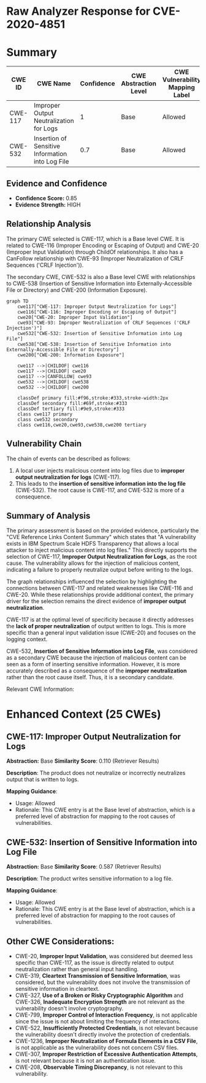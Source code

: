 # Raw Analyzer Response for CVE-2020-4851

# Summary
| CWE ID | CWE Name | Confidence | CWE Abstraction Level | CWE Vulnerability Mapping Label | CWE-Vulnerability Mapping Notes |
|---|---|---|---|---|---|
| CWE-117 | Improper Output Neutralization for Logs | 1 | Base | Allowed | Primary CWE |
| CWE-532 | Insertion of Sensitive Information into Log File | 0.7 | Base | Allowed | Secondary Candidate |

## Evidence and Confidence

*   **Confidence Score:** 0.85
*   **Evidence Strength:** HIGH

## Relationship Analysis
The primary CWE selected is CWE-117, which is a Base level CWE. It is related to CWE-116 (Improper Encoding or Escaping of Output) and CWE-20 (Improper Input Validation) through ChildOf relationships. It also has a CanFollow relationship with CWE-93 (Improper Neutralization of CRLF Sequences ('CRLF Injection')).

The secondary CWE, CWE-532 is also a Base level CWE with relationships to CWE-538 (Insertion of Sensitive Information into Externally-Accessible File or Directory) and CWE-200 (Information Exposure).

```mermaid
graph TD
    cwe117["CWE-117: Improper Output Neutralization for Logs"]
    cwe116["CWE-116: Improper Encoding or Escaping of Output"]
    cwe20["CWE-20: Improper Input Validation"]
    cwe93["CWE-93: Improper Neutralization of CRLF Sequences ('CRLF Injection')"]
    cwe532["CWE-532: Insertion of Sensitive Information into Log File"]
    cwe538["CWE-538: Insertion of Sensitive Information into Externally-Accessible File or Directory"]
    cwe200["CWE-200: Information Exposure"]

    cwe117 -->|CHILDOF| cwe116
    cwe117 -->|CHILDOF| cwe20
    cwe117 -->|CANFOLLOW| cwe93
    cwe532 -->|CHILDOF| cwe538
    cwe532 -->|CHILDOF| cwe200

    classDef primary fill:#f96,stroke:#333,stroke-width:2px
    classDef secondary fill:#69f,stroke:#333
    classDef tertiary fill:#9e9,stroke:#333
    class cwe117 primary
    class cwe532 secondary
    class cwe116,cwe20,cwe93,cwe538,cwe200 tertiary
```

## Vulnerability Chain
The chain of events can be described as follows:
1.  A local user injects malicious content into log files due to **improper output neutralization for logs** (CWE-117).
2.  This leads to the **insertion of sensitive information into the log file** (CWE-532).
The root cause is CWE-117, and CWE-532 is more of a consequence.

## Summary of Analysis
The primary assessment is based on the provided evidence, particularly the "CVE Reference Links Content Summary" which states that "A vulnerability exists in IBM Spectrum Scale HDFS Transparency that allows a local attacker to inject malicious content into log files." This directly supports the selection of CWE-117, **Improper Output Neutralization for Logs**, as the root cause. The vulnerability allows for the injection of malicious content, indicating a failure to properly neutralize output before writing to the logs.

The graph relationships influenced the selection by highlighting the connections between CWE-117 and related weaknesses like CWE-116 and CWE-20. While these relationships provide additional context, the primary driver for the selection remains the direct evidence of **improper output neutralization**.

CWE-117 is at the optimal level of specificity because it directly addresses the **lack of proper neutralization** of output written to logs. This is more specific than a general input validation issue (CWE-20) and focuses on the logging context.

CWE-532, **Insertion of Sensitive Information into Log File**, was considered as a secondary CWE because the injection of malicious content can be seen as a form of inserting sensitive information. However, it is more accurately described as a consequence of the **improper neutralization** rather than the root cause itself. Thus, it is a secondary candidate.

Relevant CWE Information:

# Enhanced Context (25 CWEs)

## CWE-117: Improper Output Neutralization for Logs
**Abstraction:** Base
**Similarity Score**: 0.110 (Retriever Results)

**Description**:
The product does not neutralize or incorrectly neutralizes output that is written to logs.

**Mapping Guidance**:
- Usage: Allowed
- Rationale: This CWE entry is at the Base level of abstraction, which is a preferred level of abstraction for mapping to the root causes of vulnerabilities.

## CWE-532: Insertion of Sensitive Information into Log File
**Abstraction:** Base
**Similarity Score**: 0.587 (Retriever Results)

**Description**:
The product writes sensitive information to a log file.

**Mapping Guidance**:
- Usage: Allowed
- Rationale: This CWE entry is at the Base level of abstraction, which is a preferred level of abstraction for mapping to the root causes of vulnerabilities.

## Other CWE Considerations:

*   CWE-20, **Improper Input Validation**, was considered but deemed less specific than CWE-117, as the issue is directly related to output neutralization rather than general input handling.
*   CWE-319, **Cleartext Transmission of Sensitive Information**, was considered, but the vulnerability does not involve the transmission of sensitive information in cleartext.
*   CWE-327, **Use of a Broken or Risky Cryptographic Algorithm** and CWE-326, **Inadequate Encryption Strength** are not relevant as the vulnerability doesn't involve cryptography.
*   CWE-799, **Improper Control of Interaction Frequency**, is not applicable since the issue is not about limiting the frequency of interactions.
*   CWE-522, **Insufficiently Protected Credentials**, is not relevant because the vulnerability doesn't directly involve the protection of credentials.
*   CWE-1236, **Improper Neutralization of Formula Elements in a CSV File**, is not applicable as the vulnerability does not concern CSV files.
*   CWE-307, **Improper Restriction of Excessive Authentication Attempts**, is not relevant because it is not an authentication issue.
*   CWE-208, **Observable Timing Discrepancy**, is not relevant to this vulnerability.